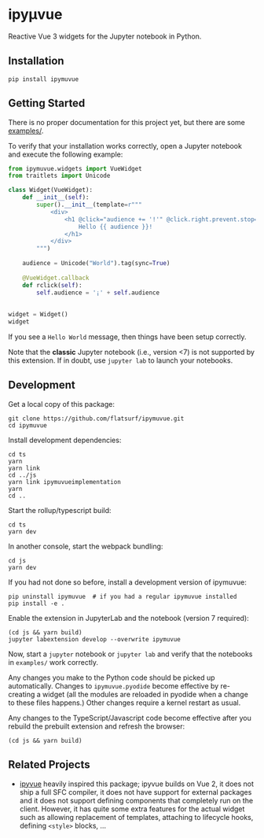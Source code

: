 # ipyμvue

Reactive Vue 3 widgets for the Jupyter notebook in Python.

Installation
------------

    pip install ipymuvue

Getting Started
---------------

There is no proper documentation for this project yet, but there are some
[examples/](examples/).

To verify that your installation works correctly, open a Jupyter notebook and execute the following example:

```py
from ipymuvue.widgets import VueWidget
from traitlets import Unicode

class Widget(VueWidget):
    def __init__(self):
        super().__init__(template=r"""
            <div>
                <h1 @click="audience += '!'" @click.right.prevent.stop="rclick()" style="border: solid 1px blue; text-align: center; padding: 20px; user-select: none">
                    Hello {{ audience }}!
                </h1>
            </div>
        """)
        
    audience = Unicode("World").tag(sync=True)
    
    @VueWidget.callback
    def rclick(self):
        self.audience = '¡' + self.audience
        
    
widget = Widget()
widget
```

If you see a `Hello World` message, then things have been setup correctly.

Note that the **classic** Jupyter notebook (i.e., version <7) is not supported by this extension. If in doubt, use `jupyter lab` to launch your notebooks.

Development
-----------

Get a local copy of this package:

    git clone https://github.com/flatsurf/ipymuvue.git
    cd ipymuvue

Install development dependencies:

    cd ts
    yarn
    yarn link
    cd ../js
    yarn link ipymuvueimplementation
    yarn
    cd ..

Start the rollup/typescript build:

    cd ts
    yarn dev

In another console, start the webpack bundling:

    cd js
    yarn dev

If you had not done so before, install a development version of ipymuvue:

    pip uninstall ipymuvue  # if you had a regular ipymuvue installed
    pip install -e .

Enable the extension in JupyterLab and the notebook (version 7 required):

    (cd js && yarn build)
    jupyter labextension develop --overwrite ipymuvue

Now, start a `jupyter` notebook or `jupyter lab` and verify that the notebooks in `examples/` work correctly.

Any changes you make to the Python code should be picked up automatically. Changes to `ipymuvue.pyodide` become effective by re-creating a widget (all the modules are reloaded in pyodide when a change to these files happens.) Other changes require a kernel restart as usual.

Any changes to the TypeScript/Javascript code become effective after you rebuild the prebuilt extension and refresh the browser:

    (cd js && yarn build)


Related Projects
----------------

* [ipyvue](https://github.com/widgetti/ipyvue) heavily inspired this package; ipyvue builds on Vue 2, it does not ship a full SFC compiler, it does not have support for external packages and it does not support defining components that completely run on the client. However, it has quite some extra features for the actual widget such as allowing replacement of templates, attaching to lifecycle hooks, defining `<style>` blocks, …
